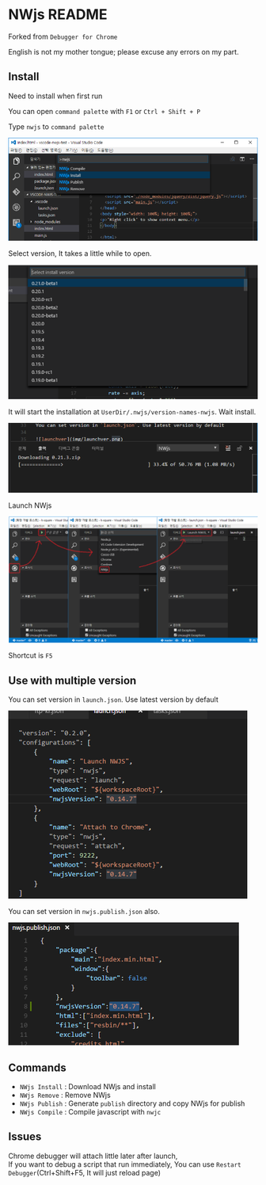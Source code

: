 # NWjs README

Forked from `Debugger for Chrome`

English is not my mother tongue; please excuse any errors on my part.

## Install

Need to install when first run

You can open `command palette` with `F1` or `Ctrl + Shift + P`

Type `nwjs` to `command palette`

![Install command](images/install.png)

Select version, It takes a little while to open.

![Select version](images/selver.png)

It will start the installation at `UserDir/.nwjs/version-names-nwjs`.
Wait install.

![Installing](images/installing.png)

Launch NWjs

![run](images/run.png)

Shortcut is `F5`

## Use with multiple version

You can set version in `launch.json`. Use latest version by default

![launchver](images/launchver.png)

You can set version in `nwjs.publish.json` also.

![publishver](images/publishver.png)

## Commands
* `NWjs Install` : Download NWjs and install
* `NWjs Remove` : Remove NWjs
* `NWjs Publish` : Generate `publish` directory and copy NWjs for publish
* `NWjs Compile` : Compile javascript with `nwjc`

## Issues

Chrome debugger will attach little later after launch,  
If you want to debug a script that run immediately, You can use `Restart Debugger`(Ctrl+Shift+F5, It will just reload page)
